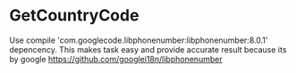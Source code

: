 # GetCountryCode

Use compile 'com.googlecode.libphonenumber:libphonenumber:8.0.1' depencency. This makes task easy and provide accurate result because its by google
https://github.com/googlei18n/libphonenumber

